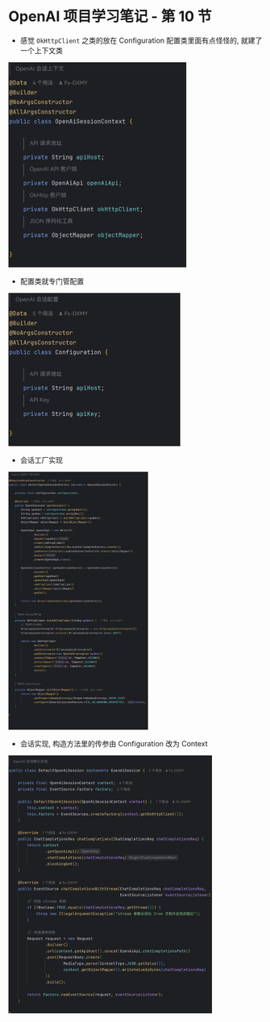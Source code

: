 # OpenAI 项目学习笔记 - 第 10 节

- 感觉 `OkHttpClient` 之类的放在 Configuration 配置类里面有点怪怪的, 就建了一个上下文类

<img src="./img/OpenAI-第10节/image-20231217121245992.png" alt="image-20231217121245992" style="zoom:50%;" />

- 配置类就专门管配置

<img src="./img/OpenAI-第10节/image-20231217121302752.png" alt="image-20231217121302752" style="zoom:50%;" />

- 会话工厂实现

<img src="./img/OpenAI-第10节/image-20231217121446749.png" alt="image-20231217121446749" style="zoom:50%;" />

- 会话实现, 构造方法里的传参由 Configuration 改为 Context

<img src="./img/OpenAI-第10节/image-20231217121539026.png" alt="image-20231217121539026" style="zoom:50%;" />